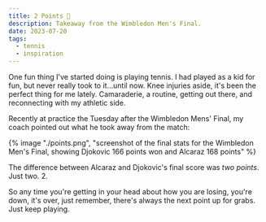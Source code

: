 ```yaml
---
title: 2 Points 🎾
description: Takeaway from the Wimbledon Men's Final.
date: 2023-07-20
tags:
  - tennis	
  - inspiration
---
```

One fun thing I've started doing is playing tennis. I had played as a kid for fun, but never really took to it...until now. Knee injuries aside, it's been the perfect thing for me lately. Camaraderie, a routine, getting out there, and reconnecting with my athletic side.

Recently at practice the Tuesday after the Wimbledon Mens' Final, my coach pointed out what he took away from the match:

{% image "./points.png", "screenshot of the final stats for the Wimbledon Men's Final, showing Djokovic 166 points won and Alcaraz 168 points" %}

The difference between Alcaraz and Djokovic's final score was *two points*. 
Just two.
2.

So any time you're getting in your head about how you are losing, you're down, it's over, just remember, there's always the next point up for grabs. Just keep playing.